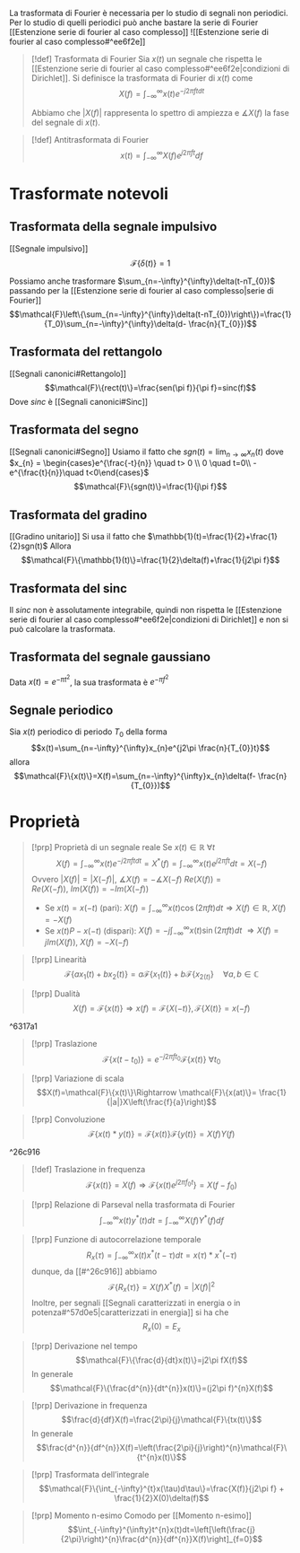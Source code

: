 La trasformata di Fourier è necessaria per lo studio di segnali non periodici. Per lo studio di quelli periodici può anche bastare la serie di Fourier [[Estenzione serie di fourier al caso complesso]]
![[Estenzione serie di fourier al caso complesso#^ee6f2e]]

>[!def] Trasformata di Fourier
> Sia $x(t)$ un segnale che rispetta le [[Estenzione serie di fourier al caso complesso#^ee6f2e|condizioni di Dirichlet]].
> Si definisce la trasformata di Fourier di $x(t)$ come
> $$X(f)=\int_{-\infty}^{\infty}x(t)e^{-j2\pi f tdt}$$
> 
> Abbiamo che $|X(f)|$ rappresenta lo spettro di ampiezza e $\measuredangle X(f)$ la fase del segnale di $x(t)$.

>[!def] Antitrasformata di Fourier
>$$x(t)=\int_{-\infty}^{\infty}X(f)e^{j2\pi ft} df$$

# Trasformate notevoli
## Trasformata della segnale impulsivo
[[Segnale impulsivo]]
$$\mathcal{F}\{\delta(t)\}=1$$

Possiamo anche trasformare $\sum_{n=-\infty}^{\infty}\delta(t-nT_{0})$ passando per la [[Estenzione serie di fourier al caso complesso|serie di Fourier]]
$$\mathcal{F}\left\{\sum_{n=-\infty}^{\infty}\delta(t-nT_{0})\right\})=\frac{1}{T_0}\sum_{n=-\infty}^{\infty}\delta(d- \frac{n}{T_{0}})$$

## Trasformata del rettangolo
[[Segnali canonici#Rettangolo]]
$$\mathcal{F}\{rect(t)\}=\frac{sen(\pi f)}{\pi f}=sinc(f)$$
Dove $sinc$ è [[Segnali canonici#Sinc]]

## Trasformata del segno
[[Segnali canonici#Segno]]
Usiamo il fatto che $sgn(t)=\lim_{n\to\infty}x_{n}(t)$ dove $x_{n} = \begin{cases}e^{\frac{-t}{n}} \quad t> 0 \\ 0 \quad t=0\\ -e^{\frac{t}{n}}\quad t<0\end{cases}$
$$\mathcal{F}\{sgn(t)\}=\frac{1}{j\pi f}$$
## Trasformata del gradino
[[Gradino unitario]]
Si usa il fatto che $\mathbb{1}(t)=\frac{1}{2}+\frac{1}{2}sgn(t)$
Allora
$$\mathcal{F}\{\mathbb{1}(t)\}=\frac{1}{2}\delta(f)+\frac{1}{j2\pi f}$$
## Trasformata del sinc
Il $sinc$ non è assolutamente integrabile, quindi non rispetta le [[Estenzione serie di fourier al caso complesso#^ee6f2e|condizioni di Dirichlet]] e non si può calcolare la trasformata.

## Trasformata del segnale gaussiano
Data $x(t)= e^{-\pi t^{2}}$, la sua trasformata è $e^{-\pi f^{2}}$

## Segnale periodico
Sia $x(t)$ periodico di periodo $T_{0}$ della forma
$$x(t)=\sum_{n=-\infty}^{\infty}x_{n}e^{j2\pi \frac{n}{T_{0}}t}$$
allora
$$\mathcal{F}\{x(t)\}=X(f)=\sum_{n=-\infty}^{\infty}x_{n}\delta(f- \frac{n}{T_{0}})$$
# Proprietà

>[!prp] Proprietà di un segnale reale
>Se $x(t)\in \mathbb{R} \ \forall t$
>$$X(f)=\int_{-\infty}^{\infty}x(t)e^{-j2\pi f t dt} = X^{*}(f)=\int_{-\infty}^{\infty}x(t)e^{j 2\pi ft} dt=X(-f)$$
>Ovvero $|X(f)|=|X(-f)|, \ \measuredangle X(f)=-\measuredangle X(-f)$
>$Re(X(f))=Re(X(-f)),\ Im(X(f))=-Im(X(-f))$
>
>- Se $x(t)=x(-t)$ (pari):
>$X(f)=\int_{-\infty}^{\infty} x(t)\cos(2\pi ft) dt\Rightarrow X(f)\in \mathbb{R}, \ X(f)=-X(f)$
>- Se $x(t) P -x(-t)$ (dispari):
>$X(f)=-j\int_{-\infty}^{\infty}x(t)\sin(2\pi f t)dt\ \Rightarrow X(f)= jIm(X(f)),\ X(f)=-X(-f)$
>

>[!prp] Linearità
>$$\mathcal{F}\{ax_1(t)+bx_2(t)\}=a\mathcal{F}\{x_{1}(t)\}+b\mathcal{F}\{x_{2(t)}\}\quad \forall a,b\in \mathbb{C}$$

>[!prp] Dualità
>$$X(f)=\mathcal{F}\{x(t)\}\Rightarrow x(f)=\mathcal{F}\{X(-t)\}, \mathcal{F}\{X(t)\}=x(-f)$$

^6317a1

>[!prp] Traslazione
>$$\mathcal{F}\{x(t-t_{0})\}= e^{-j2\pi ft_{0}}\mathcal{F}\{x(t)\}\ \forall t_{0} $$

>[!prp] Variazione di scala
>$$X(f)=\mathcal{F}\{x(t)\}\Rightarrow \mathcal{F}\{x(at)\}= \frac{1}{|a|}X\left(\frac{f}{a}\right)$$

>[!prp] Convoluzione
>$$\mathcal{F}\{x(t)*y(t)\}=\mathcal{F}\{x(t)\}\mathcal{F}\{y(t)\}=X(f)Y(f)$$

^26c916

>[!def] Traslazione in frequenza
>$$\mathcal{F}\{x(t)\}=X(f)\Rightarrow \mathcal{F}\{x(t)e^{j2\pi f_{0}t}\}=X(f-f_{0})$$

>[!prp] Relazione di Parseval nella trasformata di Fourier
>$$\int_{-\infty}^{\infty}x(t)y^{*}(t)dt=\int_{-\infty}^{\infty}X(f)Y^{*}(f)df$$

>[!prp] Funzione di autocorrelazione temporale
>$$R_{x}(\tau)=\int_{-\infty}^{\infty}x(t)x^{*}(t-\tau)dt=x(\tau)*x^{*}(-\tau)$$
>dunque, da [[#^26c916]] abbiamo
>$$\mathcal{F}\{R_{x}(\tau)\}=X(f)X^{*}(f)=|X(f)|^{2}$$
>Inoltre, per segnali [[Segnali caratterizzati in energia o in potenza#^57d0e5|caratterizzati in energia]] si ha che
>$$R_{x}(0)=E_{x}$$

>[!prp] Derivazione nel tempo
>$$\mathcal{F}\{\frac{d}{dt}x(t)\}=j2\pi fX(f)$$
>In generale 
>$$\mathcal{F}\{\frac{d^{n}}{dt^{n}}x(t)\}=(j2\pi f)^{n}X(f)$$

>[!prp] Derivazione in frequenza
>$$\frac{d}{df}X(f)=\frac{2\pi}{j}\mathcal{F}\{tx(t)\}$$
>In generale
>$$\frac{d^{n}}{df^{n}}X(f)=\left(\frac{2\pi}{j}\right)^{n}\mathcal{F}\{t^{n}x(t)\}$$

>[!prp] Trasformata dell’integrale
>$$\mathcal{F}\{\int_{-\infty}^{t}x(\tau)d\tau\}=\frac{X(f)}{j2\pi f} + \frac{1}{2}X(0)\delta(f)$$

>[!prp] Momento n-esimo
>Comodo per [[Momento n-esimo]]
>$$\int_{-\infty}^{\infty}t^{n}x(t)dt=\left[\left(\frac{j}{2\pi}\right)^{n}\frac{d^{n}}{df^{n}}X(f)\right]_{f=0}$$

